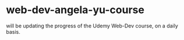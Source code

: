# web-dev-angela-yu-course
will be updating the progress of the Udemy Web-Dev course, on a daily basis.
